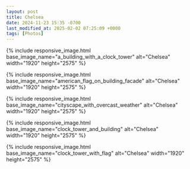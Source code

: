 ```yaml
---
layout: post
title: Chelsea
date: 2024-11-23 15:35 -0700
last_modified_at: 2025-02-02 07:25:09 +0000
tags: [Photos]
---
```


{% include responsive_image.html base_image_name="a_building_with_a_clock_tower" alt="Chelsea" 
    width="1920" height="2575" %}

<!-- more -->

{% include responsive_image.html base_image_name="american_flag_on_building_facade" alt="Chelsea" 
    width="1920" height="2575" %}

{% include responsive_image.html base_image_name="cityscape_with_overcast_weather" alt="Chelsea" 
    width="1920" height="2575" %}

{% include responsive_image.html base_image_name="clock_tower_and_building" alt="Chelsea" 
    width="1920" height="2575" %}

{% include responsive_image.html base_image_name="clock_tower_with_flag" alt="Chelsea" 
    width="1920" height="2575" %}


